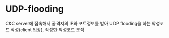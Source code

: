 # UDP-flooding
C&amp;C server에 접속해서 공격지의 IP와 포트정보를 받아 UDP flooding을 하는 악성코드 작성(client 입장), 작성한 악성코드 분석
